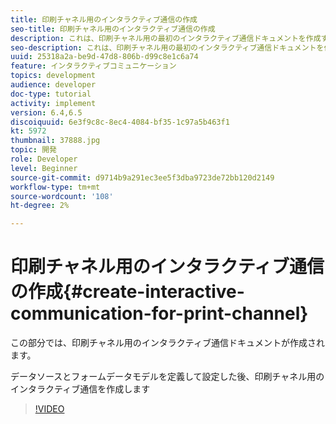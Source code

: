 ```yaml
---
title: 印刷チャネル用のインタラクティブ通信の作成
seo-title: 印刷チャネル用のインタラクティブ通信の作成
description: これは、印刷チャネル用の最初のインタラクティブ通信ドキュメントを作成するためのマルチパートチュートリアルの第6部です。 この部分では、印刷チャネル用のインタラクティブ通信ドキュメントが作成されます。
seo-description: これは、印刷チャネル用の最初のインタラクティブ通信ドキュメントを作成するためのマルチパートチュートリアルの第6部です。 この部分では、印刷チャネル用のインタラクティブ通信ドキュメントが作成されます。
uuid: 25318a2a-be9d-47d8-806b-d99c8e1c6a74
feature: インタラクティブコミュニケーション
topics: development
audience: developer
doc-type: tutorial
activity: implement
version: 6.4,6.5
discoiquuid: 6e3f9c8c-8ec4-4084-bf35-1c97a5b463f1
kt: 5972
thumbnail: 37888.jpg
topic: 開発
role: Developer
level: Beginner
source-git-commit: d9714b9a291ec3ee5f3dba9723de72bb120d2149
workflow-type: tm+mt
source-wordcount: '108'
ht-degree: 2%

---
```



# 印刷チャネル用のインタラクティブ通信の作成{#create-interactive-communication-for-print-channel}

この部分では、印刷チャネル用のインタラクティブ通信ドキュメントが作成されます。

データソースとフォームデータモデルを定義して設定した後、印刷チャネル用のインタラクティブ通信を作成します

>[!VIDEO](https://video.tv.adobe.com/v/37888/?quality=9)
